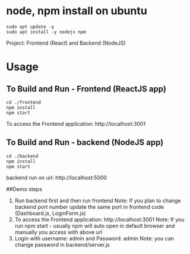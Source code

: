 # node, npm install on ubuntu
```
sudo apt update -y
sudo apt install -y nodejs npm
```



Project: Frontend (React) and Backend (NodeJS) 
 
# Usage

## To Build and Run - Frontend (ReactJS app)

```
cd ./frontend
npm install
npm start
```

To access the Frontend application: http://localhost:3001

## To Build and Run - backend (NodeJS app)

```
cd ./backend
npm install
npm start
```

backend run on url: http://localhost:5000


##Demo steps 

1. Run backend first and then run frontend 
   Note: If you plan to change backend port number update the same port in frontend code (Dashboard.js, LoginForm.js)
2. To access the Frontend application: http://localhost:3001
   Note: If you run npm start - usually npm will auto open in default browser and manually you access with above url
3. Login with username: admin and Password: admin 
   Note: you can change password in backend/server.js 


